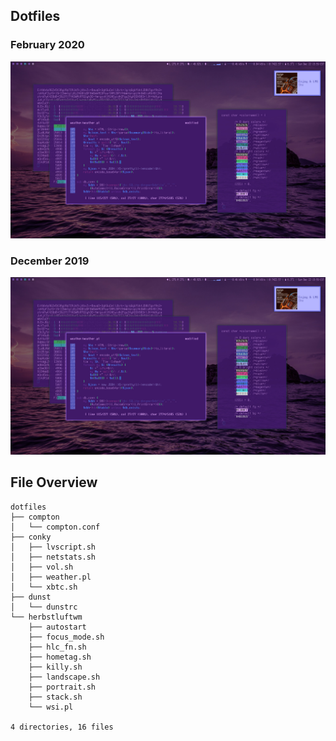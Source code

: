 ## Dotfiles

### February 2020

![Screenshot](https://raw.githubusercontent.com/dcx86r/dotfiles/master/2019-12-22.jpg)

### December 2019

![Screenshot](https://raw.githubusercontent.com/dcx86r/dotfiles/master/2019-12-22.jpg)

## File Overview

```
dotfiles
├── compton
│   └── compton.conf
├── conky
│   ├── lvscript.sh
│   ├── netstats.sh
│   ├── vol.sh
│   ├── weather.pl
│   └── xbtc.sh
├── dunst
│   └── dunstrc
└── herbstluftwm
    ├── autostart
    ├── focus_mode.sh
    ├── hlc_fn.sh
    ├── hometag.sh
    ├── killy.sh
    ├── landscape.sh
    ├── portrait.sh
    ├── stack.sh
    └── wsi.pl

4 directories, 16 files
```
